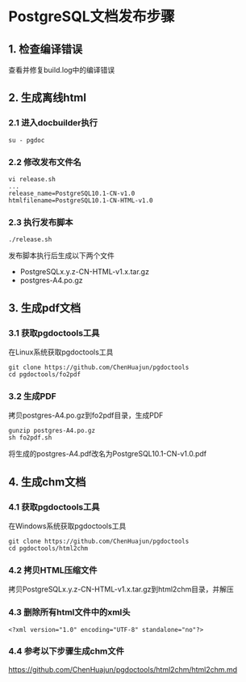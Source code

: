 
# PostgreSQL文档发布步骤

## 1. 检查编译错误
查看并修复build.log中的编译错误


## 2. 生成离线html
### 2.1 进入docbuilder执行

	su - pgdoc

### 2.2 修改发布文件名

	vi release.sh
	...
	release_name=PostgreSQL10.1-CN-v1.0
	htmlfilename=PostgreSQL10.1-CN-HTML-v1.0

### 2.3 执行发布脚本

	./release.sh

发布脚本执行后生成以下两个文件

- PostgreSQLx.y.z-CN-HTML-v1.x.tar.gz
- postgres-A4.po.gz

## 3. 生成pdf文档

### 3.1 获取pgdoctools工具

在Linux系统获取pgdoctools工具

	git clone https://github.com/ChenHuajun/pgdoctools
	cd pgdoctools/fo2pdf

### 3.2 生成PDF
拷贝postgres-A4.po.gz到fo2pdf目录，生成PDF

	gunzip postgres-A4.po.gz
	sh fo2pdf.sh

将生成的postgres-A4.pdf改名为PostgreSQL10.1-CN-v1.0.pdf

## 4. 生成chm文档

### 4.1 获取pgdoctools工具

在Windows系统获取pgdoctools工具

	git clone https://github.com/ChenHuajun/pgdoctools
	cd pgdoctools/html2chm

### 4.2 拷贝HTML压缩文件

拷贝PostgreSQLx.y.z-CN-HTML-v1.x.tar.gz到html2chm目录，并解压

### 4.3 删除所有html文件中的xml头

	<?xml version="1.0" encoding="UTF-8" standalone="no"?>

### 4.4 参考以下步骤生成chm文件
https://github.com/ChenHuajun/pgdoctools/html2chm/html2chm.md



